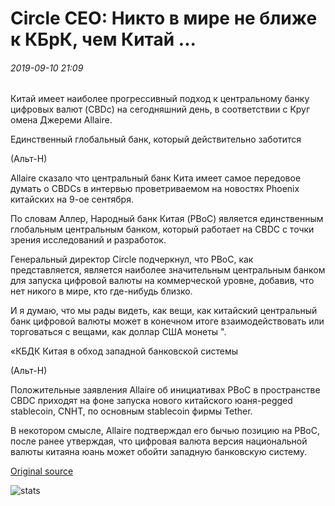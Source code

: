 # Circle CEO: Никто в мире не ближе к КБрК, чем Китай ...

###### 2019-09-10 21:09

Китай имеет наиболее прогрессивный подход к центральному банку цифровых валют (CBDc) на сегодняшний день, в соответствии с Круг омена Джереми Allaire.

Единственный глобальный банк, который действительно заботится 

(Альт-Н)

Allaire сказало что центральный банк Кита имеет самое передовое думать о CBDCs в интервью проветриваемом на новостях Phoenix китайских на 9-ое сентября.

По словам Аллер, Народный банк Китая (PBoC) является единственным глобальным центральным банком, который работает на CBDC с точки зрения исследований и разработок.

Генеральный директор Circle подчеркнул, что PBoC, как представляется, является наиболее значительным центральным банком для запуска цифровой валюты на коммерческой уровне, добавив, что нет никого в мире, кто где-нибудь близко.

И я думаю, что мы рады видеть, как вещи, как китайский центральный банк цифровой валюты может в конечном итоге взаимодействовать или торговаться с вещами, как доллар США монеты ".

«КБДК Китая в обход западной банковской системы

(Альт-Н)

Положительные заявления Allaire об инициативах PBoC в пространстве CBDC приходят на фоне запуска нового китайского юаня-pegged stablecoin, CNHT, по основным stablecoin фирмы Tether.

В некотором смысле, Allaire подтверждал его бычью позицию на PBoC, после ранее утверждая, что цифровая валюта версия национальной валюты китаяна юань может обойти западную банковскую систему.

[Original source](https://cointelegraph.com/news/circle-ceo-no-one-in-the-world-is-any-closer-to-cbdcs-than-china)

![stats](https://c.statcounter.com/11760860/0/a89fa40b/1/ "stats")